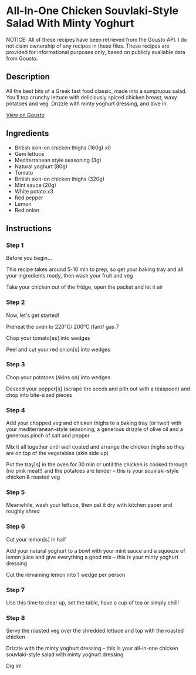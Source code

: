 # All-In-One Chicken Souvlaki-Style Salad With Minty Yoghurt

NOTICE: All of these recipes have been retrieved from the Gousto API. I do not claim ownership of any recipes in these files. These recipes are provided for informational purposes only, based on publicly available data from Gousto.

## Description

All the best bits of a Greek fast food classic, made into a sumptuous salad. You’ll top crunchy lettuce with deliciously spiced chicken breast, waxy potatoes and veg. Drizzle with minty yoghurt dressing, and dive in. 

[View on Gousto](https://www.gousto.co.uk/recipes/cookbook/all-in-one-chicken-souvlaki-salad-with-minty-yoghurt-dressing)

## Ingredients

- British skin-on chicken thighs (160g) x0
- Gem lettuce
- Mediterranean style seasoning (3g)
- Natural yoghurt (80g)
- Tomato
- British skin-on chicken thighs (320g)
- Mint sauce (20g)
- White potato x3
- Red pepper
- Lemon
- Red onion

## Instructions


### Step 1

Before you begin...

This recipe takes around 5-10 min to prep, so get your baking tray and all your ingredients ready, then wash your fruit and veg

Take your chicken out of the fridge, open the packet and let it air


### Step 2

Now, let's get started!

Preheat the oven to 220°C/ 200°C (fan)/ gas 7

Chop your tomato[es] into wedges

Peel and cut your red onion[s] into wedges


### Step 3

Chop your potatoes (skins on) into wedges

Deseed your pepper[s] (scrape the seeds and pith out with a teaspoon) and chop into bite-sized pieces


### Step 4

Add your chopped veg and chicken thighs to a baking tray (or two!) with your mediterranean-style seasoning, a generous drizzle of olive oil and a generous pinch of salt and pepper

Mix it all together until well coated and arrange the chicken thighs so they are on top of the vegetables (skin side up)

Put the tray[s] in the oven for 30 min or until the chicken is cooked through (no pink meat!) and the potatoes are tender – this is your souvlaki-style chicken & roasted veg


### Step 5

Meanwhile, wash your lettuce, then pat it dry with kitchen paper and roughly shred


### Step 6

Cut your lemon[s] in half

Add your natural yoghurt to a bowl with your mint sauce and a squeeze of lemon juice and give everything a good mix – this is your minty yoghurt dressing

Cut the remaining lemon into 1 wedge per person


### Step 7

Use this time to clear up, set the table, have a cup of tea or simply chill!

### Step 8

Serve the roasted veg over the shredded lettuce and top with the roasted chicken

Drizzle with the minty yoghurt dressing – this is your all-in-one chicken souvlaki-style salad with minty yoghurt dressing

Dig in!


